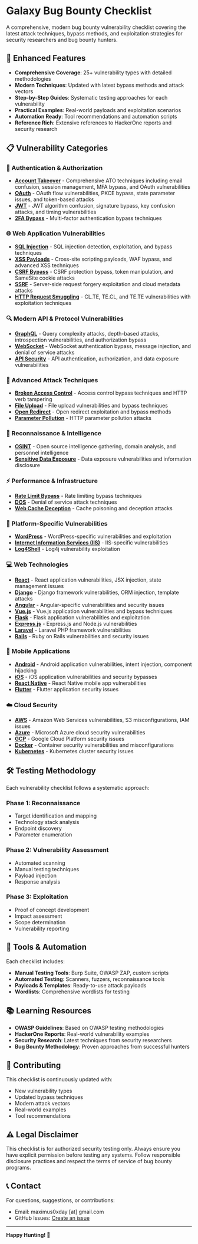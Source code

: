 # Galaxy Bug Bounty Checklist

A comprehensive, modern bug bounty vulnerability checklist covering the latest attack techniques, bypass methods, and exploitation strategies for security researchers and bug bounty hunters.

## 🚀 Enhanced Features

- **Comprehensive Coverage**: 25+ vulnerability types with detailed methodologies
- **Modern Techniques**: Updated with latest bypass methods and attack vectors
- **Step-by-Step Guides**: Systematic testing approaches for each vulnerability
- **Practical Examples**: Real-world payloads and exploitation scenarios
- **Automation Ready**: Tool recommendations and automation scripts
- **Reference Rich**: Extensive references to HackerOne reports and security research

## 📋 Vulnerability Categories

### 🔐 Authentication & Authorization
- **[Account Takeover](vulnerabilities/account-takeover.md)** - Comprehensive ATO techniques including email confusion, session management, MFA bypass, and OAuth vulnerabilities
- **[OAuth](vulnerabilities/oauth.md)** - OAuth flow vulnerabilities, PKCE bypass, state parameter issues, and token-based attacks
- **[JWT](vulnerabilities/jwt.md)** - JWT algorithm confusion, signature bypass, key confusion attacks, and timing vulnerabilities
- **[2FA Bypass](vulnerabilities/2fa-bypass.md)** - Multi-factor authentication bypass techniques

### 🌐 Web Application Vulnerabilities
- **[SQL Injection](vulnerabilities/sql-injection.md)** - SQL injection detection, exploitation, and bypass techniques
- **[XSS Payloads](vulnerabilities/xss-payloads.md)** - Cross-site scripting payloads, WAF bypass, and advanced XSS techniques
- **[CSRF Bypass](vulnerabilities/csrf-bypass.md)** - CSRF protection bypass, token manipulation, and SameSite cookie attacks
- **[SSRF](vulnerabilities/ssrf.md)** - Server-side request forgery exploitation and cloud metadata attacks
- **[HTTP Request Smuggling](vulnerabilities/http-request-smuggling.md)** - CL.TE, TE.CL, and TE.TE vulnerabilities with exploitation techniques

### 🔍 Modern API & Protocol Vulnerabilities
- **[GraphQL](vulnerabilities/graphql.md)** - Query complexity attacks, depth-based attacks, introspection vulnerabilities, and authorization bypass
- **[WebSocket](vulnerabilities/websocket.md)** - WebSocket authentication bypass, message injection, and denial of service attacks
- **[API Security](vulnerabilities/api-security.md)** - API authentication, authorization, and data exposure vulnerabilities

### 🎯 Advanced Attack Techniques
- **[Broken Access Control](vulnerabilities/broken-access-control.md)** - Access control bypass techniques and HTTP verb tampering
- **[File Upload](vulnerabilities/file-upload.md)** - File upload vulnerabilities and bypass techniques
- **[Open Redirect](vulnerabilities/open-redirect.md)** - Open redirect exploitation and bypass methods
- **[Parameter Pollution](vulnerabilities/parameter-pollution.md)** - HTTP parameter pollution attacks

### 🔎 Reconnaissance & Intelligence
- **[OSINT](vulnerabilities/osint.md)** - Open source intelligence gathering, domain analysis, and personnel intelligence
- **[Sensitive Data Exposure](vulnerabilities/sensitive-data-exposure.md)** - Data exposure vulnerabilities and information disclosure

### ⚡ Performance & Infrastructure
- **[Rate Limit Bypass](vulnerabilities/rate-limit-bypass.md)** - Rate limiting bypass techniques
- **[DOS](vulnerabilities/dos.md)** - Denial of service attack techniques
- **[Web Cache Deception](vulnerabilities/web-cache-deception.md)** - Cache poisoning and deception attacks

### 🏢 Platform-Specific Vulnerabilities
- **[WordPress](vulnerabilities/wordpress.md)** - WordPress-specific vulnerabilities and exploitation
- **[Internet Information Services (IIS)](vulnerabilities/iis.md)** - IIS-specific vulnerabilities
- **[Log4Shell](vulnerabilities/log4shell.md)** - Log4j vulnerability exploitation

### 💻 Web Technologies
- **[React](vulnerabilities/web-technologies/react.md)** - React application vulnerabilities, JSX injection, state management issues
- **[Django](vulnerabilities/web-technologies/django.md)** - Django framework vulnerabilities, ORM injection, template attacks
- **[Angular](vulnerabilities/web-technologies/angular.md)** - Angular-specific vulnerabilities and security issues
- **[Vue.js](vulnerabilities/web-technologies/vue.md)** - Vue.js application vulnerabilities and bypass techniques
- **[Flask](vulnerabilities/web-technologies/flask.md)** - Flask application vulnerabilities and exploitation
- **[Express.js](vulnerabilities/web-technologies/express.md)** - Express.js and Node.js vulnerabilities
- **[Laravel](vulnerabilities/web-technologies/laravel.md)** - Laravel PHP framework vulnerabilities
- **[Rails](vulnerabilities/web-technologies/rails.md)** - Ruby on Rails vulnerabilities and security issues

### 📱 Mobile Applications
- **[Android](vulnerabilities/mobile-applications/android.md)** - Android application vulnerabilities, intent injection, component hijacking
- **[iOS](vulnerabilities/mobile-applications/ios.md)** - iOS application vulnerabilities and security bypasses
- **[React Native](vulnerabilities/mobile-applications/react-native.md)** - React Native mobile app vulnerabilities
- **[Flutter](vulnerabilities/mobile-applications/flutter.md)** - Flutter application security issues

### ☁️ Cloud Security
- **[AWS](vulnerabilities/cloud-security/aws.md)** - Amazon Web Services vulnerabilities, S3 misconfigurations, IAM issues
- **[Azure](vulnerabilities/cloud-security/azure.md)** - Microsoft Azure cloud security vulnerabilities
- **[GCP](vulnerabilities/cloud-security/gcp.md)** - Google Cloud Platform security issues
- **[Docker](vulnerabilities/cloud-security/docker.md)** - Container security vulnerabilities and misconfigurations
- **[Kubernetes](vulnerabilities/cloud-security/kubernetes.md)** - Kubernetes cluster security issues

## 🛠️ Testing Methodology

Each vulnerability checklist follows a systematic approach:

### Phase 1: Reconnaissance
- Target identification and mapping
- Technology stack analysis
- Endpoint discovery
- Parameter enumeration

### Phase 2: Vulnerability Assessment
- Automated scanning
- Manual testing techniques
- Payload injection
- Response analysis

### Phase 3: Exploitation
- Proof of concept development
- Impact assessment
- Scope determination
- Vulnerability reporting

## 🔧 Tools & Automation

Each checklist includes:
- **Manual Testing Tools**: Burp Suite, OWASP ZAP, custom scripts
- **Automated Testing**: Scanners, fuzzers, reconnaissance tools
- **Payloads & Templates**: Ready-to-use attack payloads
- **Wordlists**: Comprehensive wordlists for testing

## 📚 Learning Resources

- **OWASP Guidelines**: Based on OWASP testing methodologies
- **HackerOne Reports**: Real-world vulnerability examples
- **Security Research**: Latest techniques from security researchers
- **Bug Bounty Methodology**: Proven approaches from successful hunters

## 🤝 Contributing

This checklist is continuously updated with:
- New vulnerability types
- Updated bypass techniques
- Modern attack vectors
- Real-world examples
- Tool recommendations

## ⚠️ Legal Disclaimer

This checklist is for authorized security testing only. Always ensure you have explicit permission before testing any systems. Follow responsible disclosure practices and respect the terms of service of bug bounty programs.

## 📞 Contact

For questions, suggestions, or contributions:
- Email: maximus0xday [at] gmail.com
- GitHub Issues: [Create an issue](https://github.com/0xmaximus/Galaxy-Bugbounty-Checklist/issues)

---

**Happy Hunting! 🎯**